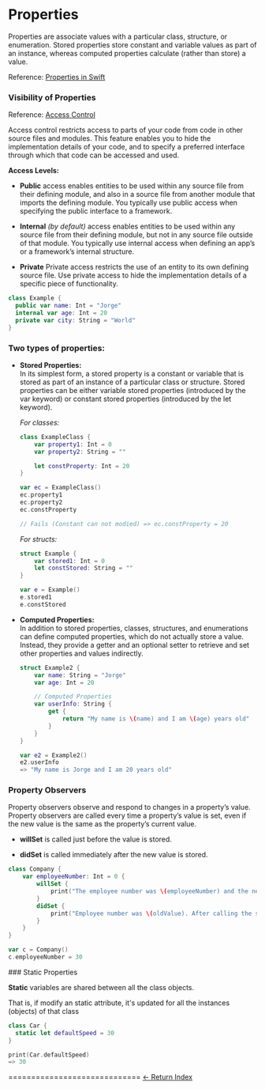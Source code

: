 # Properties

Properties are associate values with a particular class, structure, or enumeration. Stored properties store constant and variable values as part of an instance, whereas computed properties calculate (rather than store) a value.

Reference: [Properties in Swift](https://developer.apple.com/library/ios/documentation/Swift/Conceptual/Swift_Programming_Language/Properties.html#//apple_ref/doc/uid/TP40014097-CH14-ID254)

### Visibility of Properties

Reference: [Access Control](https://developer.apple.com/library/ios/documentation/Swift/Conceptual/Swift_Programming_Language/AccessControl.html)

Access control restricts access to parts of your code from code in other source files and modules. This feature enables you to hide the implementation details of your code, and to specify a preferred interface through which that code can be accessed and used.

**Access Levels:**

- **Public** access enables entities to be used within any source file from their defining module, and also in a source file from another module that imports the defining module. You typically use public access when specifying the public interface to a framework.

- **Internal** *(by default)* access enables entities to be used within any source file from their defining module, but not in any source file outside of that module. You typically use internal access when defining an app’s or a framework’s internal structure.

- **Private** Private access restricts the use of an entity to its own defining source file. Use private access to hide the implementation details of a specific piece of functionality.

```Swift
class Example {
  public var name: Int = "Jorge"
  internal var age: Int = 20
  private var city: String = "World"
}
```

### Two types of properties:

- **Stored Properties:**<br/>In its simplest form, a stored property is a constant or variable that is stored as part of an instance of a particular class or structure. Stored properties can be either variable stored properties (introduced by the var keyword) or constant stored properties (introduced by the let keyword).

  *For classes:*

  ```Swift
  class ExampleClass {
      var property1: Int = 0
      var property2: String = ""

      let constProperty: Int = 20
  }

  var ec = ExampleClass()
  ec.property1
  ec.property2
  ec.constProperty

  // Fails (Constant can not modied) => ec.constProperty = 20
  ```

  *For structs:*

  ```Swift
  struct Example {
      var stored1: Int = 0
      let constStored: String = ""
  }

  var e = Example()
  e.stored1
  e.constStored
  ```

- **Computed Properties:**<br />In addition to stored properties, classes, structures, and enumerations can define computed properties, which do not actually store a value. Instead, they provide a getter and an optional setter to retrieve and set other properties and values indirectly.

  ```Swift
  struct Example2 {
      var name: String = "Jorge"
      var age: Int = 20

      // Computed Properties
      var userInfo: String {
          get {
              return "My name is \(name) and I am \(age) years old"
          }
      }
  }

  var e2 = Example2()
  e2.userInfo
  => "My name is Jorge and I am 20 years old"
  ```

### Property Observers

Property observers observe and respond to changes in a property’s value. Property observers are called every time a property’s value is set, even if the new value is the same as the property’s current value.

- **willSet** is called just before the value is stored.

- **didSet** is called immediately after the new value is stored.

```Swift
class Company {
    var employeeNumber: Int = 0 {
        willSet {
            print("The employee number was \(employeeNumber) and the new employee numbers will be \(newValue)")
        }
        didSet {
            print("Employee number was \(oldValue). After calling the set function, the new employee number is \(employeeNumber)")
        }
    }
}

var c = Company()
c.employeeNumber = 30
```

### Static Properties

**Static** variables are shared between all the class objects.

That is, if modify an static attribute, it's updated for all the instances (objects) of that class

```Swift
class Car {
  static let defaultSpeed = 30
}

print(Car.defaultSpeed)
=> 30
```

=============================
[<- Return Index](/README.md)
